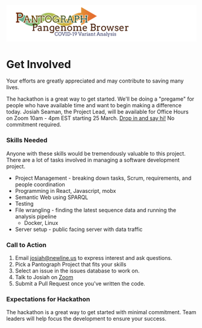 ![](pantograph.png)

# Get Involved
Your efforts are greatly appreciated and may contribute to saving many lives.

The hackathon is a great way to get started. We'll be doing a "pregame" for people who have available time and want to begin making a difference today.
Josiah Seaman, the Project Lead, will be available for Office Hours on Zoom 10am - 4pm EST starting 25 March.
[Drop in and say hi!](https://zoom.us/j/9703818860) No commitment required.  


### Skills Needed

Anyone with these skills would be tremendously valuable to this project. There are a lot of tasks involved in managing a software development project.

* Project Management - breaking down tasks, Scrum, requirements, and people coordination
* Programming in React, Javascript, mobx
* Semantic Web using SPARQL
* Testing
* File wrangling - finding the latest sequence data and running the analysis pipeline
    * Docker, Linux
* Server setup - public facing server with data traffic  


### Call to Action
1. Email josiah@newline.us to express interest and ask questions.
2. Pick a Pantograph Project that fits your skills
3. Select an issue in the issues database to work on. 
4. Talk to Josiah on [Zoom](https://zoom.us/j/9703818860)
5. Submit a Pull Request once you've written the code.

### Expectations for Hackathon

The hackathon is a great way to get started with minimal commitment. Team leaders will help focus the development to ensure your success.

